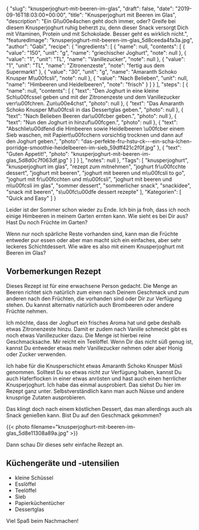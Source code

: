 {
    "slug": "knusperjoghurt-mit-beeren-im-glas",
    "draft": false,
    "date": "2019-09-16T18:03:00+00:00",
    "title": "Knusperjoghurt mit Beeren im Glas",
    "description": "Ein Gl\u00e4schen geht doch immer, oder? Greife bei diesem Knusperjoghurt ruhig beherzt zu, denn dieser Snack versorgt Dich mit Vitaminen, Protein und mit Schokolade. Besser geht es wirklich nicht.",
    "featuredImage": "knusperjoghurt-mit-beeren-im-glas_5d8ceeda4fa3a.jpg",
    "author": "Gabi",
    "recipe": {
        "ingredients": [
            {
                "name": null,
                "contents": [
                    {
                        "value": "150",
                        "unit": "g",
                        "name": "griechischer Joghurt",
                        "note": null
                    },
                    {
                        "value": "1",
                        "unit": "TL",
                        "name": "Vanillezucker",
                        "note": null
                    },
                    {
                        "value": "1",
                        "unit": "TL",
                        "name": "Zitronenzeste",
                        "note": "fertig aus dem Supermarkt"
                    },
                    {
                        "value": "30",
                        "unit": "g",
                        "name": "Amaranth Schoko Knusper M\u00fcsli",
                        "note": null
                    },
                    {
                        "value": "Nach  Belieben",
                        "unit": null,
                        "name": "Himbeeren und Heidelbeeren",
                        "note": "frisch"
                    }
                ]
            }
        ],
        "steps": [
            {
                "name": null,
                "contents": [
                    {
                        "text": "Den Joghurt in eine kleine Sch\u00fcssel geben und mit der Zitronenzeste und dem Vanillezucker verr\u00fchren. Zun\u00e4chst",
                        "photo": null
                    },
                    {
                        "text": "Das Amaranth Schoko Knusper M\u00fcsli in das Dessertglas geben.",
                        "photo": null
                    },
                    {
                        "text": "Nach Belieben Beeren dar\u00fcber geben.",
                        "photo": null
                    },
                    {
                        "text": "Nun den Joghurt in hinzuf\u00fcgen.",
                        "photo": null
                    },
                    {
                        "text": "Abschlie\u00dfend die Himbeeren sowie Heidelbeeren \u00fcber einem Sieb waschen, mit Papiert\u00fcchern vorsichtig trocknen und dann auf den Joghurt geben.",
                        "photo": "das-perfekte-fru-hstu-ck---ein-scha-lchen-porridge-smoothie-heidelbeeren-im-sieb_59dff421c2f0f.jpg"
                    },
                    {
                        "text": "Guten Appetit!",
                        "photo": "knusperjoghurt-mit-beeren-im-glas_5d8d0c7f063df.jpg"
                    }
                ]
            }
        ],
        "notes": null
    },
    "Tags": [
        "knusperjoghurt",
        "knusperjoghurt im glas",
        "rezept zum mitnehmen",
        "joghurt fr\u00fcchte dessert",
        "joghurt mit beeren",
        "joghurt mit beeren und m\u00fcsli to go",
        "joghurt mit fr\u00fcchten und m\u00fcsli",
        "joghurt mit beeren und m\u00fcsli im glas",
        "sommer dessert",
        "sommerlicher snack",
        "snackidee",
        "snack mit beeren",
        "s\u00fc\u00dfe dessert rezepte"
    ],
    "Kategorien": [
        "Quick and Easy"
    ]
}

Leider ist der Sommer schon wieder zu Ende. Ich bin ja froh, dass ich noch einige Himbeeren in meinem Garten ernten kann. Wie sieht es bei Dir aus? Hast Du noch Früchte im Garten?

Wenn nur noch spärliche Reste vorhanden sind, kann man die Früchte entweder pur essen oder aber man macht sich ein einfaches, aber sehr leckeres Schichtdessert. Wie wäre es also mit einem Knusperjoghurt mit Beeren im Glas?

## Vorbemerkungen Rezept

Dieses Rezept ist für eine erwachsene Person gedacht. Die Menge an Beeren richtet sich natürlich zum einen nach Deinem Geschmack und zum anderen nach den Früchten, die vorhanden sind oder Dir zur Verfügung stehen. Du kannst alternativ natürlich auch Brombeeren oder andere Früchte nehmen.

Ich möchte, dass der Joghurt ein frisches Aroma hat und gebe deshalb etwas Zitronenzeste hinzu. Damit er zudem nach Vanille schmeckt gibt es noch etwas Vanillezucker dazu. Die Menge ist hierbei reine Geschmacksache. Mir reicht ein Teelöffel. Wenn Dir das nicht süß genug ist, kannst Du entweder etwas mehr Vanillezucker nehmen oder aber Honig oder Zucker verwenden.

Ich habe für die Knusperschicht etwas Amaranth Schoko Knusper Müsli genommen. Solltest Du so etwas nicht zur Verfügung haben, kannst Du auch Haferflocken in einer etwas anrösten und hast auch einen herrlicher Knusperjoghurt. Ich habe das einmal ausprobiert. Das siehst Du hier im Rezept ganz unter. Selbstverständlich kann man auch Nüsse und andere knusprige Zutaten ausprobieren.

Das klingt doch nach einem köstlichen Dessert, das man allerdings auch als Snack genießen kann. Bist Du auf den Geschmack gekommen?

{{< photo filename="knusperjoghurt-mit-beeren-im-glas_5d8e11308a89a.jpg" >}}

Dann schau Dir dieses sehr einfache Rezept an.

## Küchengeräte und -utensilien

- kleine Schüssel
- Esslöffel
- Teelöffel
- Sieb
- Papierküchentücher
- Dessertglas

Viel Spaß beim Nachmachen!